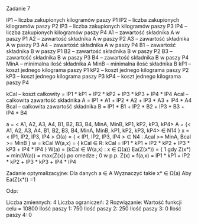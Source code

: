 Zadanie 7

lP1 – liczba zakupionych kilogramów paszy P1
lP2 – liczba zakupionych kilogramów paszy P2
lP3 – liczba zakupionych kilogramów paszy P3
lP4 – liczba zakupionych kilogramów paszy P4
A1 – zawartość składnika A w paszy P1
A2 – zawartość składnika A w paszy P2
A3 – zawartość składnika A w paszy P3
A4 – zawartość składnika A w paszy P4
B1 – zawartość składnika B w paszy P1
B2 – zawartość składnika B w paszy P2
B3 – zawartość składnika B w paszy P3
B4 – zawartość składnika B w paszy P4
MinA – minimalna ilość składnika A
MinB – minimalna ilość składnika B
kP1 – koszt jednego kilograma paszy P1
kP2 – koszt jednego kilograma paszy P2
kP3 – koszt jednego kilograma paszy P3
kP4 – koszt jednego kilograma paszy P4

kCal – koszt całkowity = lP1 * kP1 + lP2 * kP2 + lP3 * kP3 + lP4 * lP4
Acal – calkowita zawartość składnika A = lP1 * A1 + lP2 * A2 + lP3 * A3 + lP4 * A4
Bcal – calkowita zawartość składnika B = lP1 * B1 + lP2 * B2 + lP3 * B3 + lP4 * B4

a = < A1, A2, A3, A4, B1, B2, B3, B4, MinA, MinB, kP1, kP2, kP3, kP4>
A = {< A1, A2, A3, A4, B1, B2, B3, B4, MinA, MinB, kP1, kP2, kP3, kP4> ∈ N14  }
x = < lP1, lP2, lP3, lP4 >
Ω(a) = { < lP1, lP2, lP3, lP4 > ∈ N4 : Acal >= MinA, Bcal >= MinB }
w = kCal
W(a,x) = { kCal ∈ R: kCal = lP1 * kP1 + lP2 * kP2 + lP3 * kP3 + lP4 * lP4 }
W(a) = {kCal ∈ W(a,x) : x ∈ Ω(a)}
Ea(Z(x*)) = { 1 gdy Z(x*) = min(W(a)) = max(Z(x)) po omedze ; 0 w p.p.
Z(x) = f(a,x) = lP1 * kP1 + lP2 * kP2 + lP3 * kP3 + lP4 * lP4

Zadanie optymalizacyjne:
Dla danych a ∈ A
Wyznaczyć takie x* ∈ Ω(a)
Aby Ea(Z(x*)) =1

Odp:

Liczba zmiennych: 4
Liczba ograniczeń: 2
Rozwiązanie:
Wartość funkcji celu = 10800
Ilość paszy 1: 750
Ilość paszy 2: 250
Ilość paszy 3: 0
Ilość paszy 4: 0